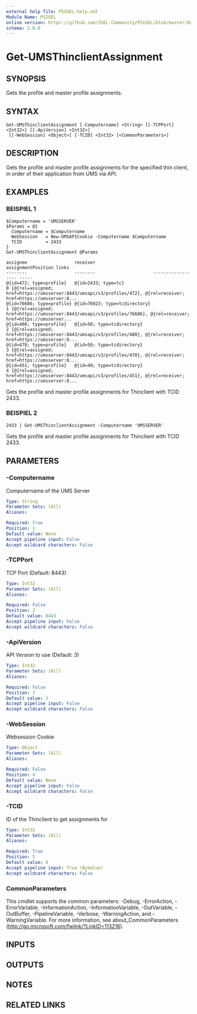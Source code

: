 ```yaml
---
external help file: PSIGEL-help.xml
Module Name: PSIGEL
online version: https://github.com/IGEL-Community/PSIGEL/blob/master/Docs/Get-UMSThinclientAssignment.md
schema: 2.0.0
---
```


# Get-UMSThinclientAssignment

## SYNOPSIS
Gets the profile and master profile assignments.

## SYNTAX

```
Get-UMSThinclientAssignment [-Computername] <String> [[-TCPPort] <Int32>] [[-ApiVersion] <Int32>]
 [[-WebSession] <Object>] [-TCID] <Int32> [<CommonParameters>]
```

## DESCRIPTION
Gets the profile and master profile assignments for the specified thin client, in order of their application from UMS via API.

## EXAMPLES

### BEISPIEL 1
```
$Computername = 'UMSSERVER'
$Params = @{
  Computername = $Computername
  WebSession   = New-UMSAPICookie -Computername $Computername
  TCID         = 2433
}
Get-UMSThinclientAssignment @Params
```
```
assignee                  receiver                      assignmentPosition links
--------                  --------                      ------------------ -----
@{id=472; type=profile}   @{id=2433; type=tc}                            0 {@{rel=assigned; href=https://umsserver:8443/umsapi/v3/profiles/472}, @{rel=receiver; href=https://umsserver:8...
@{id=76686; type=profile} @{id=76023; type=tcdirectory}                  1 {@{rel=assigned; href=https://umsserver:8443/umsapi/v3/profiles/76686}, @{rel=receiver; href=https://umsserver...
@{id=480; type=profile}   @{id=50; type=tcdirectory}                     2 {@{rel=assigned; href=https://umsserver:8443/umsapi/v3/profiles/480}, @{rel=receiver; href=https://umsserver:8...
@{id=478; type=profile}   @{id=50; type=tcdirectory}                     3 {@{rel=assigned; href=https://umsserver:8443/umsapi/v3/profiles/478}, @{rel=receiver; href=https://umsserver:8...
@{id=451; type=profile}   @{id=49; type=tcdirectory}                     4 {@{rel=assigned; href=https://umsserver:8443/umsapi/v3/profiles/451}, @{rel=receiver; href=https://umsserver:8...
```
Gets the profile and master profile assignments for Thinclient with TCID 2433.

### BEISPIEL 2
```
2433 | Get-UMSThinclientAssignment -Computername 'UMSSERVER'
```

Gets the profile and master profile assignments for Thinclient with TCID 2433.

## PARAMETERS

### -Computername
Computername of the UMS Server

```yaml
Type: String
Parameter Sets: (All)
Aliases:

Required: True
Position: 1
Default value: None
Accept pipeline input: False
Accept wildcard characters: False
```

### -TCPPort
TCP Port (Default: 8443)

```yaml
Type: Int32
Parameter Sets: (All)
Aliases:

Required: False
Position: 2
Default value: 8443
Accept pipeline input: False
Accept wildcard characters: False
```

### -ApiVersion
API Version to use (Default: 3)

```yaml
Type: Int32
Parameter Sets: (All)
Aliases:

Required: False
Position: 3
Default value: 3
Accept pipeline input: False
Accept wildcard characters: False
```

### -WebSession
Websession Cookie

```yaml
Type: Object
Parameter Sets: (All)
Aliases:

Required: False
Position: 4
Default value: None
Accept pipeline input: False
Accept wildcard characters: False
```

### -TCID
ID of the Thinclient to get assignments for

```yaml
Type: Int32
Parameter Sets: (All)
Aliases:

Required: True
Position: 5
Default value: 0
Accept pipeline input: True (ByValue)
Accept wildcard characters: False
```

### CommonParameters
This cmdlet supports the common parameters: -Debug, -ErrorAction, -ErrorVariable, -InformationAction, -InformationVariable, -OutVariable, -OutBuffer, -PipelineVariable, -Verbose, -WarningAction, and -WarningVariable. For more information, see about_CommonParameters (http://go.microsoft.com/fwlink/?LinkID=113216).

## INPUTS

## OUTPUTS

## NOTES

## RELATED LINKS

